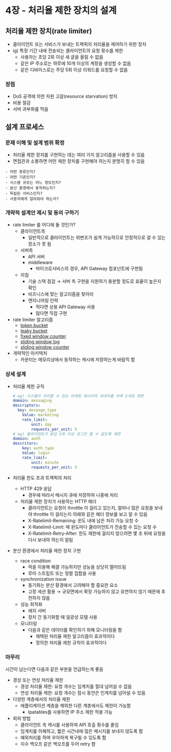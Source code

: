 # 4장 - 처리율 제한 장치의 설계

## 처리율 제한 장치(rate limiter)

- 클라이언트 또는 서비스가 보내는 트랙픽의 처리율을 제어하기 위한 장치
- ig) 특정 기간 내에 전송되는 클라이언트의 요청 횟수를 제한
    - 사용자는 초당 2회 이상 새 글을 올릴 수 없음
    - 같은 IP 주소로는 하루에 10개 이상의 계정을 생성할 수 없음
    - 같은 디바이스로는 주당 5회 이상 리워드를 요청할 수 없음

### 장점

- DoS 공격에 의한 자원 고갈(resource starvation) 방지
- 비용 절감
- 서버 과부화를 막음

## 설계 프로세스

### 문제 이해 및 설계 범위 확정

- 처리율 제한 장치를 구현하는 데는 여러 가지 알고리즘을 사용할 수 있음
- 면접관과 소통하면 어떤 제한 장치를 구현해야 하는지 분명히 할 수 있음

```
- 어떤 종류인지?
- 어떤 기준인지?
- 시스템 규모는 어느 정도인지?
- 분산 환경에서 동작하는지?
- 독립된 서비스인지?
- 사용자에게 알려줘야 하는지?
```

### 개략적 설계안 제시 및 동의 구하기

- rate limiter 를 어디에 둘 것인가?
    - 클라이언트측
        - 일반적으로 클라이언트는 위변조가 쉽게 가능하므로 안정적으로 걸 수 있는 장소가 못 됨
    - 서버측
        - API 서버
        - middleware
            - 마이크로서비스의 경우, API Gateway 컴포넌트에 구현됨
    - 지침
        - 기술 스택 점검 → 서버 측 구현을 지원하기 충분할 정도로 효율이 높은지 확인
        - 비즈니스에 맞는 알고리즘을 찾아라
        - 엔지니어링 인력
            - 적다면 상용 API Gateway 사용
            - 많다면 직접 구현
- rate limiter 알고리즘
    - [token bucket](https://en.wikipedia.org/wiki/Token_bucket)
    - [leaky bucket](https://en.wikipedia.org/wiki/Leaky_bucket)
    - [fixed window counter](https://etloveguitar.tistory.com/129)
    - [sliding window log](https://medium.com/@avocadi/rate-limiter-sliding-window-log-44acf1b411b9)
    - [sliding window counter](https://etloveguitar.tistory.com/130)
- 개략적인 아키텍처
    - 카운터는 메모리상에서 동작하는 캐시에 저장하는게 바람직 함

### 상세 설계

- 처리율 제한 규칙

    ```yaml
    # eg) 시스템이 처리할 수 있는 마케팅 메시지의 최대치를 하루 5개로 제한
    domain: messaging
    descriptors: 
      key: mesasge_type
    	Value: marketing
    	rate_limit:
    		unit: day
    		requests_per_unit: 5
    # eg) 클라이언트가 분당 5회 이상 로그인 할 수 없도록 제한
    domain: auth
    descritors:
    	key: auth_type
    	Value: login
    	rate_limit:
    		unit: minute
    		requests_per_unit: 5
    ```

- 처리율 한도 초과 트랙픽의 처리
    - HTTP 429 응답
        - 경우에 따라서 메시지 큐에 저장하여 나중에 처리
    - 처리율 제한 장치가 사용하는 HTTP 헤더
        - 클라이언트는 요청이 throttle 이 걸리고 있는지, 얼마나 많은 요청을 보내야 throttle 이 걸리는지 아래와 같은 헤더 정보를 보고 알 수 있음
        - X-Ratelimit-Remaining: 윈도 내에 남은 처리 가능 요청 수
        - X-Ratelimit-Limit: 매 윈도마다 클라이언트가 전송할 수 있는 요청 수
        - X-Ratelimit-Retry-After: 한도 제한에 걸리지 않으려면 몇 초 뒤에 요청을 다시 보내야 하는지 알림
- 분산 환경에서 처리율 제한 장치 구현
    - race condition
        - 락을 이용해 해결 가능하지만 성능을 상당히 떨어뜨림
        - 루아 스트립트 또는 정렬 집합을 사용
    - synchronization issue
        - 동기화는 분산 황경애서 고려해야 할 중요한 요소
        - 고정 세션 활용 → 규모면에서 확장 가능하지 않고 유연하지 않기 때문에 추천하지 않음
    - 성능 최적화
        - 에지 서버
        - 장치 간 동기화할 때 일광성 모델 사용
    - 모니터링
        - 다음과 같은 데이터를 확인하기 위해 모니터링을 함
            - 채택된 처리율 제한 알고리즘이 효과적이다
            - 정의한 처리율 제한 규칙이 효과적이다

### 마무리

시간이 남는다면 다음과 같은 부분을 언급하는게 좋음

- 경성 또는 연성 처리율 제한
    - 경성 처리율 제한: 요청 개수는 임계치를 절대 넘어설 수 없음
    - 연성 처리율 제한: 요청 개수는 잠시 동안은 인계치를 넘어설 수 있음
- 다양한 계층에서의 처리율 제한
    - 애플리케이션 계층을 제외한 다른 계층에서도 제한이 가능함
        - Ipatables를 사용하면 IP 주소 제한 적용 가능
- 회피 방법
    - 클라이언트 측 캐시를 사용하여 API 호출 횟수를 줄임
    - 임계치를 이해하고, 짧은 시간내에 많은 메시지를 보내지 않도록 함
    - 예외처리를 하여 우아하게 복구될 수 있도록 함
    - 지수 백오프 같은 백오프를 두어 retry 함